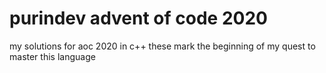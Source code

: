 # purindev advent of code 2020
my solutions for aoc 2020 in c++
these mark the beginning of my quest to master this language
